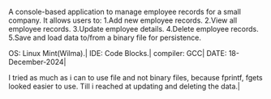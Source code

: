 A console-based application to manage employee records for a small company.
It allows users to:
    1.Add new employee records.
    2.View all employee records.
    3.Update employee details.
    4.Delete employee records.
    5.Save and load data to/from a binary file for persistence.

OS: Linux Mint(Wilma).|
IDE: Code Blocks.|
compiler: GCC|
DATE: 18-December-2024|

 I tried as much as i can to use file and not binary files, because fprintf, fgets looked easier to use. Till i reached at updating and deleting the data.|


